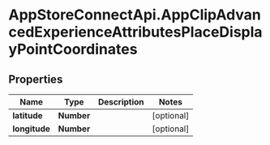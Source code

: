 # AppStoreConnectApi.AppClipAdvancedExperienceAttributesPlaceDisplayPointCoordinates

## Properties

Name | Type | Description | Notes
------------ | ------------- | ------------- | -------------
**latitude** | **Number** |  | [optional] 
**longitude** | **Number** |  | [optional] 


